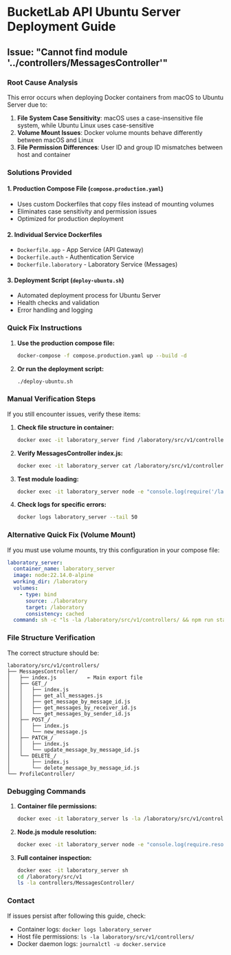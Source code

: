 # BucketLab API Ubuntu Server Deployment Guide

## Issue: "Cannot find module '../controllers/MessagesController'"

### Root Cause Analysis

This error occurs when deploying Docker containers from macOS to Ubuntu Server due to:

1. **File System Case Sensitivity**: macOS uses a case-insensitive file system, while Ubuntu Linux uses case-sensitive
2. **Volume Mount Issues**: Docker volume mounts behave differently between macOS and Linux
3. **File Permission Differences**: User ID and group ID mismatches between host and container

### Solutions Provided

#### 1. Production Compose File (`compose.production.yaml`)

- Uses custom Dockerfiles that copy files instead of mounting volumes
- Eliminates case sensitivity and permission issues
- Optimized for production deployment

#### 2. Individual Service Dockerfiles

- `Dockerfile.app` - App Service (API Gateway)
- `Dockerfile.auth` - Authentication Service
- `Dockerfile.laboratory` - Laboratory Service (Messages)

#### 3. Deployment Script (`deploy-ubuntu.sh`)

- Automated deployment process for Ubuntu Server
- Health checks and validation
- Error handling and logging

### Quick Fix Instructions

1. **Use the production compose file:**

   ```bash
   docker-compose -f compose.production.yaml up --build -d
   ```

2. **Or run the deployment script:**
   ```bash
   ./deploy-ubuntu.sh
   ```

### Manual Verification Steps

If you still encounter issues, verify these items:

1. **Check file structure in container:**

   ```bash
   docker exec -it laboratory_server find /laboratory/src/v1/controllers -name "*.js"
   ```

2. **Verify MessagesController index.js:**

   ```bash
   docker exec -it laboratory_server cat /laboratory/src/v1/controllers/MessagesController/index.js
   ```

3. **Test module loading:**

   ```bash
   docker exec -it laboratory_server node -e "console.log(require('/laboratory/src/v1/controllers/MessagesController'))"
   ```

4. **Check logs for specific errors:**
   ```bash
   docker logs laboratory_server --tail 50
   ```

### Alternative Quick Fix (Volume Mount)

If you must use volume mounts, try this configuration in your compose file:

```yaml
laboratory_server:
  container_name: laboratory_server
  image: node:22.14.0-alpine
  working_dir: /laboratory
  volumes:
    - type: bind
      source: ./laboratory
      target: /laboratory
      consistency: cached
  command: sh -c "ls -la /laboratory/src/v1/controllers/ && npm run start:prod"
```

### File Structure Verification

The correct structure should be:

```
laboratory/src/v1/controllers/
├── MessagesController/
│   ├── index.js          ← Main export file
│   ├── GET_/
│   │   ├── index.js
│   │   ├── get_all_messages.js
│   │   ├── get_message_by_message_id.js
│   │   ├── get_messages_by_receiver_id.js
│   │   └── get_messages_by_sender_id.js
│   ├── POST_/
│   │   ├── index.js
│   │   └── new_message.js
│   ├── PATCH_/
│   │   ├── index.js
│   │   └── update_message_by_message_id.js
│   └── DELETE_/
│       ├── index.js
│       └── delete_message_by_message_id.js
└── ProfileController/
```

### Debugging Commands

1. **Container file permissions:**

   ```bash
   docker exec -it laboratory_server ls -la /laboratory/src/v1/controllers/
   ```

2. **Node.js module resolution:**

   ```bash
   docker exec -it laboratory_server node -e "console.log(require.resolve('../controllers/MessagesController'))"
   ```

3. **Full container inspection:**
   ```bash
   docker exec -it laboratory_server sh
   cd /laboratory/src/v1
   ls -la controllers/MessagesController/
   ```

### Contact

If issues persist after following this guide, check:

- Container logs: `docker logs laboratory_server`
- Host file permissions: `ls -la laboratory/src/v1/controllers/`
- Docker daemon logs: `journalctl -u docker.service`
